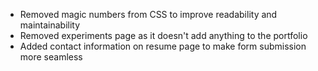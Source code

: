 - Removed magic numbers from CSS to improve readability and maintainability
- Removed experiments page as it doesn't add anything to the portfolio
- Added contact information on resume page to make form submission more seamless
